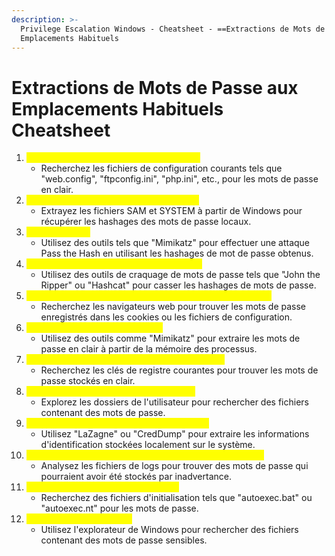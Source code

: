 ```yaml
---
description: >-
  Privilege Escalation Windows - Cheatsheet - ==Extractions de Mots de Passe aux
  Emplacements Habituels
---
```


# Extractions de Mots de Passe aux Emplacements Habituels Cheatsheet



1. <mark style="color:yellow;">Recherche des Fichiers de Configuration :</mark>
   * Recherchez les fichiers de configuration courants tels que "web.config", "ftpconfig.ini", "php.ini", etc., pour les mots de passe en clair.
2. <mark style="color:yellow;">Recherche des Fichiers SAM et SYSTEM :</mark>
   * Extrayez les fichiers SAM et SYSTEM à partir de Windows pour récupérer les hashages des mots de passe locaux.
3. <mark style="color:yellow;">Pass the Hash :</mark>
   * Utilisez des outils tels que "Mimikatz" pour effectuer une attaque Pass the Hash en utilisant les hashages de mot de passe obtenus.
4. <mark style="color:yellow;">Utilisation de John the Ripper ou Hashcat :</mark>
   * Utilisez des outils de craquage de mots de passe tels que "John the Ripper" ou "Hashcat" pour casser les hashages de mots de passe.
5. <mark style="color:yellow;">Recherche des Mots de Passe Stockés dans le Navigateur :</mark>
   * Recherchez les navigateurs web pour trouver les mots de passe enregistrés dans les cookies ou les fichiers de configuration.
6. <mark style="color:yellow;">Cleartext Passwords in Memory :</mark>
   * Utilisez des outils comme "Mimikatz" pour extraire les mots de passe en clair à partir de la mémoire des processus.
7. <mark style="color:yellow;">Recherche des Mots de Passe dans le Registre :</mark>
   * Recherchez les clés de registre courantes pour trouver les mots de passe stockés en clair.
8. <mark style="color:yellow;">Exploration des Dossiers de l'Utilisateur :</mark>
   * Explorez les dossiers de l'utilisateur pour rechercher des fichiers contenant des mots de passe.
9. <mark style="color:yellow;">Extraction des Informations d'Identification :</mark>
   * Utilisez "LaZagne" ou "CredDump" pour extraire les informations d'identification stockées localement sur le système.
10. <mark style="color:yellow;">Recherche des Mots de Passe dans les Fichiers de Logs :</mark>
    * Analysez les fichiers de logs pour trouver des mots de passe qui pourraient avoir été stockés par inadvertance.
11. <mark style="color:yellow;">Utilisation de Fichiers d'Initialisation :</mark>
    * Recherchez des fichiers d'initialisation tels que "autoexec.bat" ou "autoexec.nt" pour les mots de passe.
12. <mark style="color:yellow;">Explorateur de Windows :</mark>
    * Utilisez l'explorateur de Windows pour rechercher des fichiers contenant des mots de passe sensibles.
